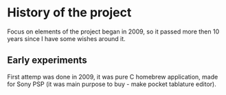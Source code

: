 # History of the project

Focus on elements of the project began in 2009, so it passed more then 10 years since I have some wishes around it.

## Early experiments

First attemp was done in 2009, it was pure C homebrew application, made for Sony PSP (it was main purpose to buy - make pocket tablature editor).

